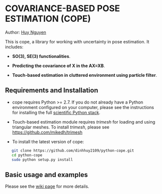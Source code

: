 
COVARIANCE-BASED POSE ESTIMATION (COPE)
====================================

Author: [Huy Nguyen](https://sites.google.com/view/huy-nguyen/home)

This is cope, a library for working with uncertainty in pose estimation. It includes:

- **SO(3), SE(3) functionalities**.

- **Predicting the covariance of X in the AX=XB**.

- **Touch-based estimation in cluttered environment using particle filter**.

Requirements and Installation
-----------------------------

- cope requires Python >= 2.7. If you do not already have a Python environment configured on your computer, please see the instructions for installing the full [scientific Python stack](https://scipy.org/install.html).

- Touch-based estimation module requires *trimesh* for loading and using triangular meshes. To install *trimesh*, please see https://github.com/mikedh/trimesh

- To install the latest version of cope:
```bash    
   git clone https://github.com/dinhhuy2109/python-cope.git
   cd python-cope
   sudo python setup.py install
```


Basic usage and examples
------------

Please see the [wiki page](https://github.com/dinhhuy2109/python-cope/wiki) for more details.